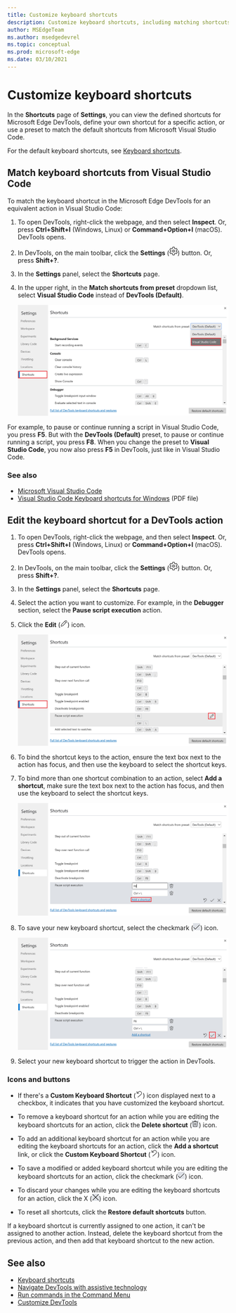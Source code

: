 ```yaml
---
title: Customize keyboard shortcuts
description: Customize keyboard shortcuts, including matching shortcuts from Visual Studio Code.
author: MSEdgeTeam
ms.author: msedgedevrel
ms.topic: conceptual
ms.prod: microsoft-edge
ms.date: 03/10/2021
---
```

# Customize keyboard shortcuts

In the **Shortcuts** page of **Settings**, you can view the defined shortcuts for Microsoft Edge DevTools, define your own shortcut for a specific action, or use a preset to match the default shortcuts from Microsoft Visual Studio Code.

For the default keyboard shortcuts, see [Keyboard shortcuts](../shortcuts/index.md).


<!-- ====================================================================== -->
## Match keyboard shortcuts from Visual Studio Code

To match the keyboard shortcut in the Microsoft Edge DevTools for an equivalent action in Visual Studio Code:

1. To open DevTools, right-click the webpage, and then select **Inspect**.  Or, press **Ctrl+Shift+I** (Windows, Linux) or **Command+Option+I** (macOS).  DevTools opens.

1. In DevTools, on the main toolbar, click the **Settings** (![Settings icon](../media/settings-gear-icon-light-theme.png)) button.  Or, press **Shift+?**.

1. In the **Settings** panel, select the **Shortcuts** page.

1. In the upper right, in the **Match shortcuts from preset** dropdown list, select **Visual Studio Code** instead of **DevTools (Default)**.

   ![Matching keyboard shortcuts in DevTools to Visual Studio Code](./shortcuts-images/match-keyboard-shortcuts-visual-studio-code.png)

For example, to pause or continue running a script in Visual Studio Code, you press **F5**.  But with the **DevTools (Default)** preset, to pause or continue running a script, you press **F8**.  When you change the preset to **Visual Studio Code**, you now also press **F5** in DevTools, just like in Visual Studio Code.

### See also

* [Microsoft Visual Studio Code](https://code.visualstudio.com)
* [Visual Studio Code Keyboard shortcuts for Windows](https://code.visualstudio.com/shortcuts/keyboard-shortcuts-windows.pdf) (PDF file)


<!-- ====================================================================== -->
## Edit the keyboard shortcut for a DevTools action

1. To open DevTools, right-click the webpage, and then select **Inspect**.  Or, press **Ctrl+Shift+I** (Windows, Linux) or **Command+Option+I** (macOS).  DevTools opens.

1. In DevTools, on the main toolbar, click the **Settings** (![Settings icon](../media/settings-gear-icon-light-theme.png)) button.  Or, press **Shift+?**.

1. In the **Settings** panel, select the **Shortcuts** page.

1. Select the action you want to customize.  For example, in the **Debugger** section, select the **Pause script execution** action.

1. Click the **Edit** (![EditKeyboardShortcut](./shortcuts-images/edit-keyboard-shortcut-icon.png)) icon.

   ![Select the action to customize from the Shortcuts page in Settings](./shortcuts-images/experiments-custom-keyboard-shortcuts-select-action.png)

1. To bind the shortcut keys to the action, ensure the text box next to the action has focus, and then use the keyboard to select the shortcut keys.

1. To bind more than one shortcut combination to an action, select **Add a shortcut**, make sure the text box next to the action has focus, and then use the keyboard to select the shortcut keys.

   ![Select the keys you want to assign to the action](./shortcuts-images/experiments-custom-keyboard-shortcuts-enter-key.png)

1. To save your new keyboard shortcut, select the checkmark (![CheckmarkKeyboardShortcut](./shortcuts-images/checkmark-keyboard-shortcut-icon.png)) icon.

   ![Select the checkmark icon to save your new keyboard shortcut](./shortcuts-images/experiments-custom-keyboard-shortcuts-save-shortcut.png)

1. Select your new keyboard shortcut to trigger the action in DevTools.


### Icons and buttons

<!-- keep in same order as screenshot: -->

*  If there's a **Custom Keyboard Shortcut** (![CustomKeyboardShortcut](../media/custom-keyboard-shortcut-icon.png)) icon displayed next to a checkbox, it indicates that you have customized the keyboard shortcut.

*  To remove a keyboard shortcut for an action while you are editing the keyboard shortcuts for an action, click the **Delete shortcut** (![DeleteKeyboardShortcut](./shortcuts-images/delete-keyboard-shortcut-icon.png)) icon.

*  To add an additional keyboard shortcut for an action while you are editing the keyboard shortcuts for an action, click the **Add a shortcut** link, or click the **Custom Keyboard Shortcut** (![CustomKeyboardShortcut](../media/custom-keyboard-shortcut-icon.png)) icon.

*  To save a modified or added keyboard shortcut while you are editing the keyboard shortcuts for an action, click the checkmark (![CheckmarkKeyboardShortcut](./shortcuts-images/checkmark-keyboard-shortcut-icon.png)) icon.

*  To discard your changes while you are editing the keyboard shortcuts for an action, click the X (![XKeyboardShortcut](./shortcuts-images/discard-changes-keyboard-shortcut-icon.png)) icon.

*  To reset all shortcuts, click the **Restore default shortcuts** button.

If a keyboard shortcut is currently assigned to one action, it can't be assigned to another action.  Instead, delete the keyboard shortcut from the previous action, and then add that keyboard shortcut to the new action.


<!-- ====================================================================== -->
## See also

* [Keyboard shortcuts](../shortcuts/index.md)
* [Navigate DevTools with assistive technology](../accessibility/navigation.md)
* [Run commands in the Command Menu](../command-menu/index.md)
* [Customize DevTools](index.md#settings)
